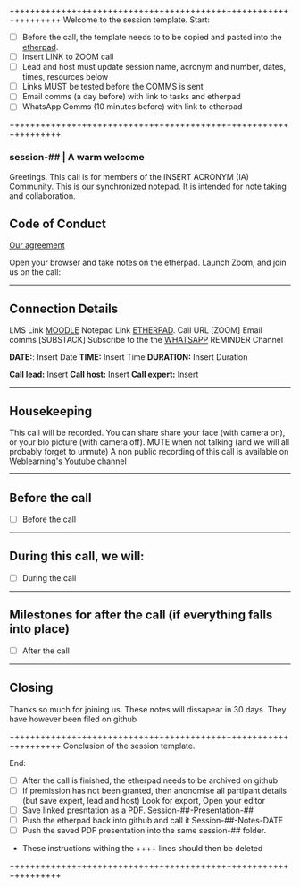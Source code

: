 ++++++++++++++++++++++++++++++++++++++++++++++++++++++++++++++++ 
Welcome to the session template. 
Start: 

- [ ]  Before the call, the template needs to to be copied and pasted into the [etherpad](https://mensuel.framapad.org/).
- [ ]  Insert LINK to ZOOM call 
- [ ]  Lead and host must update session name, acronym and number, dates, times, resources below
- [ ]  Links MUST be tested before the COMMS is sent
- [ ]  Email comms (a day before) with link to tasks and etherpad
- [ ]  WhatsApp Comms (10 minutes before) with link to etherpad 
 
++++++++++++++++++++++++++++++++++++++++++++++++++++++++++++++++

### session-## | A warm welcome
Greetings. This call is for members of the INSERT ACRONYM (IA) Community. This is our synchronized notepad. It is intended for note taking and collaboration. 

## Code of Conduct
[Our agreement ]() 

Open your browser and take notes on the etherpad. Launch Zoom, and join us on the call:

-----------------------------------------------------------------
## Connection Details 
LMS Link [MOODLE]()
Notepad Link [ETHERPAD](https://mensuel.framapad.org/).
Call URL [ZOOM]
Email comms [SUBSTACK] 
Subscribe to the the [WHATSAPP](https://www.whatsapp.com/channel/0029VaBbKRy5K3zQiafYvp2e) REMINDER Channel

**DATE:**: Insert Date 
**TIME:** Insert Time
**DURATION:** Insert Duration

**Call lead:** Insert
**Call host:** Insert
**Call expert:** Insert
 
-----------------------------------------------------------------
## Housekeeping  
This call will be recorded. 
You can share share your face (with camera on), or your bio picture (with camera off).
MUTE when not talking (and we will all probably forget to unmute)
A non public recording of this call is available on Weblearning's [Youtube](https://www.youtube.com/@weblearning) channel

-----------------------------------------------------------------
## Before the call
- [ ]  Before the call

-----------------------------------------------------------------
## During this call, we will:
- [ ]  During the call

-----------------------------------------------------------------
## Milestones for after the call (if everything falls into place)
- [ ]  After the call

-----------------------------------------------------------------
## Closing
Thanks so much for joining us. These notes will dissapear in 30 days. They have however been filed on github


++++++++++++++++++++++++++++++++++++++++++++++++++++++++++++++++ 
Conclusion of the session template. 

End:
- [ ]  After the call is finished, the etherpad needs to be archived on github
- [ ] If premission has not been granted, then anonomise all partipant details (but save expert, lead and host)
Look for export, 
Open your editor
- [ ] Save linked presntation as a PDF. Session-##-Presentation-## 
- [ ] Push the etherpad back into github and call it Session-##-Notes-DATE
- [ ] Push the saved PDF presentation into the same session-## folder.   

* These instructions withing the ++++ lines should then be deleted

++++++++++++++++++++++++++++++++++++++++++++++++++++++++++++++++ 
